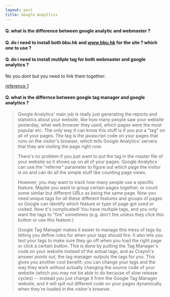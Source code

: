 ```yaml
---
layout: post
title: Google Anayltics 
---
```



#### Q. what is the difference between google analytic and webmaster ?

#### Q. do i need to install both bbu.hk and www.bbu.hk for the site ? which one to use ?

#### Q. do i need to install mutliple tag for both webmaster and google analytics ?

No you _dont_ but you need to link them together:

[reference 1](https://blog.serps.com/how-to/connect-google-analytics-with-webmaster-tools/)

#### Q. what is the differnce between google tag manager and google analytics ?

>Google Analytics' main job is really just generating the reports and statistics about your website, like how many people saw your website yesterday, what web browser they used, which pages were the most popular etc. The only way it can know this stuff is if you put a "tag" on all of your pages. The tag is the javascript code on your pages that runs on the visitor's browser, which tells Google Analytics' servers that they are visiting the page right now.
>
>There's no problem if you just want to put the tag in the master file of your website so it shows up on all of your pages. Google Analytics can use the "referrer" parameter to figure out which page the visitor is on and can do all the simple stuff like counting page views.
>
>However, you may want to track how many people use a specific feature. Maybe you want to group certain pages together, or count some similar but different URLs as being the same page. Now you need unique tags for all these different features and groups of pages so Google can identify which feature or type of page got used or visited. Now it's complicated! You have multiple tags, and you only want the tags to "fire" sometimes (e.g. don't fire unless they click this button or use this feature.)
>
>Google Tag Manager makes it easier to manage this mess of tags by letting you define rules for when your tags should fire. It also lets you test your tags to make sure they go off when you load the right page or click a certain button. This is done by putting the Tag Manager's code on your website instead of the actual tags, and as Crayon's answer points out, the tag manager outputs the tags for you. This gives you another cool benefit: you can change your tags and the way they work without actually changing the source code of your website (which you may not be able to do because of slow release cycles) -- instead you just change it from the Google Tag Manager website, and it will spit out different code on your pages dynamically when they're loaded in the visitor's browser.